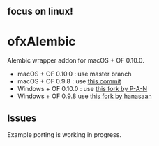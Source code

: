 ## focus on linux!

# ofxAlembic

Alembic wrapper addon for macOS + OF 0.10.0.

- macOS + OF 0.10.0 : use master branch
- macOS + OF 0.9.8 : use [this commit](https://github.com/perfume-dev/ofxAlembic/tree/9f6ad898491f3b5ab10982c44b5ec32fce4f9f77)
- Windows + OF 0.10.0 : use [this fork by P-A-N](https://github.com/P-A-N/ofxAlembic)
- Windows + OF 0.9.8 use [this fork by hanasaan](https://github.com/hanasaan/ofxAlembic/tree/vs_of098)

## Issues
Example porting is working in progress.
